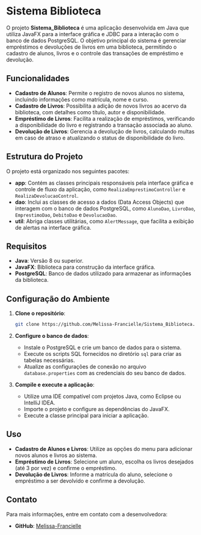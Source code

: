 # Sistema Biblioteca

O projeto **Sistema_Biblioteca** é uma aplicação desenvolvida em Java que utiliza JavaFX para a interface gráfica e JDBC para a interação com o banco de dados PostgreSQL. O objetivo principal do sistema é gerenciar empréstimos e devoluções de livros em uma biblioteca, permitindo o cadastro de alunos, livros e o controle das transações de empréstimo e devolução.

## Funcionalidades

- **Cadastro de Alunos**: Permite o registro de novos alunos no sistema, incluindo informações como matrícula, nome e curso.
- **Cadastro de Livros**: Possibilita a adição de novos livros ao acervo da biblioteca, com detalhes como título, autor e disponibilidade.
- **Empréstimo de Livros**: Facilita a realização de empréstimos, verificando a disponibilidade do livro e registrando a transação associada ao aluno.
- **Devolução de Livros**: Gerencia a devolução de livros, calculando multas em caso de atraso e atualizando o status de disponibilidade do livro.

## Estrutura do Projeto

O projeto está organizado nos seguintes pacotes:

- **app**: Contém as classes principais responsáveis pela interface gráfica e controle de fluxo da aplicação, como `RealizaEmprestimoController` e `RealizaDevolucaoControl`.
- **dao**: Inclui as classes de acesso a dados (Data Access Objects) que interagem com o banco de dados PostgreSQL, como `AlunoDao`, `LivroDao`, `EmprestimoDao`, `DebitoDao` e `DevolucaoDao`.
- **util**: Abriga classes utilitárias, como `AlertMessage`, que facilita a exibição de alertas na interface gráfica.

## Requisitos

- **Java**: Versão 8 ou superior.
- **JavaFX**: Biblioteca para construção da interface gráfica.
- **PostgreSQL**: Banco de dados utilizado para armazenar as informações da biblioteca.

## Configuração do Ambiente

1. **Clone o repositório**:

   ```bash
   git clone https://github.com/Melissa-Francielle/Sistema_Biblioteca.git
   ```

2. **Configure o banco de dados**:

   - Instale o PostgreSQL e crie um banco de dados para o sistema.
   - Execute os scripts SQL fornecidos no diretório `sql` para criar as tabelas necessárias.
   - Atualize as configurações de conexão no arquivo `database.properties` com as credenciais do seu banco de dados.

3. **Compile e execute a aplicação**:

   - Utilize uma IDE compatível com projetos Java, como Eclipse ou IntelliJ IDEA.
   - Importe o projeto e configure as dependências do JavaFX.
   - Execute a classe principal para iniciar a aplicação.

## Uso

- **Cadastro de Alunos e Livros**: Utilize as opções do menu para adicionar novos alunos e livros ao sistema.
- **Empréstimo de Livros**: Selecione um aluno, escolha os livros desejados (até 3 por vez) e confirme o empréstimo.
- **Devolução de Livros**: Informe a matrícula do aluno, selecione o empréstimo a ser devolvido e confirme a devolução.


## Contato

Para mais informações, entre em contato com a desenvolvedora:

- **GitHub**: [Melissa-Francielle](https://github.com/Melissa-Francielle)

